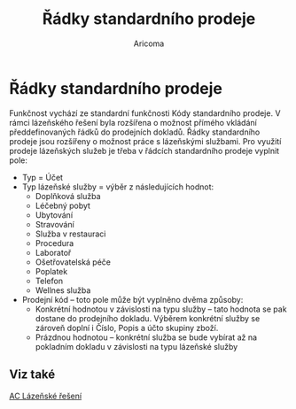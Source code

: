 ﻿---
    title: "Řádky standardního prodeje"
    author: Aricoma
    ms.date: 04/30/2018
    ms.topic: article
    ms.prod: dynamics-nav-2017
    ms.contentlocale: cs-cz
    ms.lasthandoff: 04/30/2018
---

# Řádky standardního prodeje

Funkčnost vychází ze standardní funkčnosti Kódy standardního prodeje. V rámci lázeňského řešení byla rozšířena o možnost přímého vkládání předdefinovaných řádků do prodejních dokladů. 
Řádky standardního prodeje jsou rozšířeny o možnost práce s lázeňskými službami. 
Pro využití prodeje lázeňských služeb je třeba v řádcích standardního prodeje vyplnit pole:
-	Typ = Účet
-	Typ lázeňské služby = výběr z následujících hodnot:
	-	Doplňková služba
	-	Léčebný pobyt
	-	Ubytování
	-	Stravování
	-	Služba v restauraci
	-	Procedura
	-	Laboratoř
	-	Ošetřovatelská péče
	-	Poplatek
	-	Telefon
	-	Wellnes služba
-	Prodejní kód – toto pole může být vyplněno dvěma způsoby:
	-	Konkrétní hodnotou v závislosti na typu služby – tato hodnota se pak dostane do prodejního dokladu. Výběrem konkrétní služby se zároveň doplní i Číslo, Popis a účto skupiny zboží.
	-	Prázdnou hodnotou – konkrétní služba se bude vybírat až na pokladním dokladu v závislosti na typu lázeňské služby 

## <a name="see-also"></a>Viz také
[AC Lázeňské řešení](spa-solution.md)
